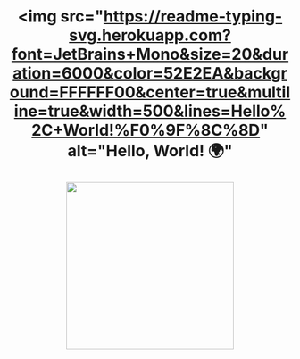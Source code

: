 <h1 align=center>

<img src="https://readme-typing-svg.herokuapp.com?font=JetBrains+Mono&size=20&duration=6000&color=52E2EA&background=FFFFFF00&center=true&multiline=true&width=500&lines=Hello%2C+World!%F0%9F%8C%8D" alt="Hello, World! 🌍"</h1>


 <h4 align="center">
      <img src="https://c.tenor.com/_kqZQY5wX2sAAAAd/orange-cat-smile-cat-smile.gif" width="300" /> 
 </h4>
  
 <!-- ![image](https://github.com/bereniceluis/bereniceluis/blob/main/dinosaur.gif)  
    <a href="https://github.com/bereniceluis/github-readme-stats"><img alt="Berenice's Github Stats" src="https://github-readme-stats.vercel.app/api?username=bereniceluis&show_icons=true&count_private=true&theme=react&hide_border=true&bg_color=0D1117"</a>-->
    
 <!-- <a href="https://github.com/SubhamRaoniar28/github-readme-stats"><img alt="Subham Raoniar's Top Languages" src="https://github-readme-stats.vercel.app/api/top-langs/?username=SubhamRaoniar28&langs_count=8&count_private=true&layout=compact&theme=react&hide_border=true&bg_color=0D1117"/></a>
 -->
 

<!--
muichii/muichii is a ✨ special ✨ repository because its `README.md` (this file) appears on your GitHub profile.
You can click the Preview link to take a look at your changes.
--->
  
  
  
